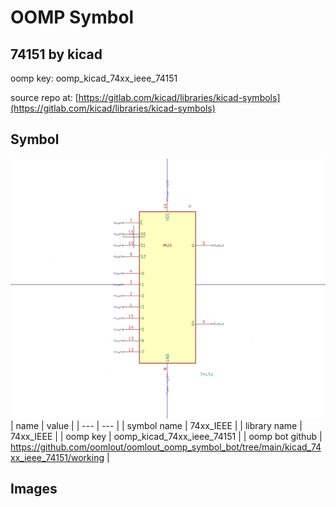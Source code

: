 # OOMP Symbol  
## 74151  by kicad  
  
oomp key: oomp_kicad_74xx_ieee_74151  
  
source repo at: [https://gitlab.com/kicad/libraries/kicad-symbols](https://gitlab.com/kicad/libraries/kicad-symbols)  
## Symbol  
  
[![working.png](working_600.png)](working.png)  
| name | value | 
| --- | --- | 
| symbol name | 74xx_IEEE | 
| library name | 74xx_IEEE | 
| oomp key | oomp_kicad_74xx_ieee_74151 | 
| oomp bot github | https://github.com/oomlout/oomlout_oomp_symbol_bot/tree/main/kicad_74xx_ieee_74151/working | 
## Images  
